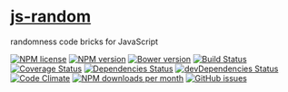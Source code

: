 [js-random](http://aureooms.github.io/js-random)
==

randomness code bricks for JavaScript

[![NPM license](http://img.shields.io/npm/l/aureooms-js-random.svg)](https://raw.githubusercontent.com/aureooms/js-random/master/LICENSE)
[![NPM version](http://img.shields.io/npm/v/aureooms-js-random.svg)](https://www.npmjs.org/package/aureooms-js-random)
[![Bower version](http://img.shields.io/bower/v/aureooms-js-random.svg)](http://bower.io/search/?q=aureooms-js-random)
[![Build Status](https://travis-ci.org/aureooms/js-random.svg)](https://travis-ci.org/aureooms/js-random)
[![Coverage Status](https://coveralls.io/repos/aureooms/js-random/badge.png)](https://coveralls.io/r/aureooms/js-random)
[![Dependencies Status](https://david-dm.org/aureooms/js-random.png)](https://david-dm.org/aureooms/js-random#info=dependencies)
[![devDependencies Status](https://david-dm.org/aureooms/js-random/dev-status.png)](https://david-dm.org/aureooms/js-random#info=devDependencies)
[![Code Climate](https://codeclimate.com/github/aureooms/js-random.png)](https://codeclimate.com/github/aureooms/js-random)
[![NPM downloads per month](http://img.shields.io/npm/dm/aureooms-js-random.svg)](https://www.npmjs.org/package/aureooms-js-random)
[![GitHub issues](http://img.shields.io/github/issues/aureooms/js-random.svg)](https://github.com/aureooms/js-random/issues)
